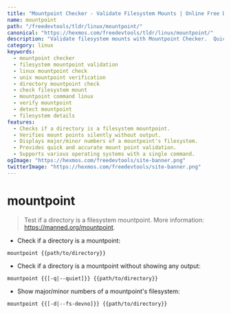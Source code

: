 ```yaml
---
title: "Mountpoint Checker - Validate Filesystem Mounts | Online Free DevTools by Hexmos"
name: mountpoint
path: "/freedevtools/tldr/linux/mountpoint/"
canonical: "https://hexmos.com/freedevtools/tldr/linux/mountpoint/"
description: "Validate filesystem mounts with Mountpoint Checker.  Quickly verify mount points and identify filesystem details. Free online tool, no registration required."
category: linux
keywords:
  - mountpoint checker
  - filesystem mountpoint validation
  - linux mountpoint check
  - unix mountpoint verification
  - directory mountpoint check
  - check filesystem mount
  - mountpoint command linux
  - verify mountpoint
  - detect mountpoint
  - filesystem details
features:
  - Checks if a directory is a filesystem mountpoint.
  - Verifies mount points silently without output.
  - Displays major/minor numbers of a mountpoint's filesystem.
  - Provides quick and accurate mount point validation.
  - Supports various operating systems with a single command.
ogImage: "https://hexmos.com/freedevtools/site-banner.png"
twitterImage: "https://hexmos.com/freedevtools/site-banner.png"
---
```


# mountpoint

> Test if a directory is a filesystem mountpoint.
> More information: <https://manned.org/mountpoint>.

- Check if a directory is a mountpoint:

`mountpoint {{path/to/directory}}`

- Check if a directory is a mountpoint without showing any output:

`mountpoint {{[-q|--quiet]}} {{path/to/directory}}`

- Show major/minor numbers of a mountpoint's filesystem:

`mountpoint {{[-d|--fs-devno]}} {{path/to/directory}}`
